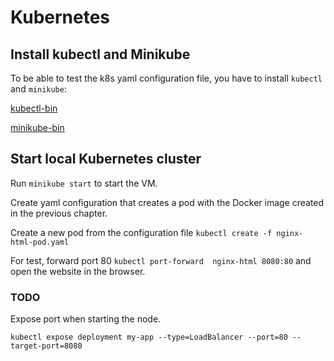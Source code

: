 # Kubernetes

## Install kubectl and Minikube

To be able to test the k8s yaml configuration file, you have to install `kubectl` and `minikube`:

[kubectl-bin](https://aur.archlinux.org/packages/kubectl-bin/)

[minikube-bin](https://aur.archlinux.org/cgit/aur.git/snapshot/minikube-bin.tar.gz)

## Start local Kubernetes cluster

Run `minikube start` to start the VM.

Create yaml configuration that creates a pod with the Docker image created in the previous chapter.

Create a new pod from the configuration file `kubectl create -f nginx-html-pod.yaml`

For test, forward port 80 `kubectl port-forward  nginx-html 8080:80` and open the website in the browser.

### TODO

Expose port when starting the node.

`kubectl expose deployment my-app --type=LoadBalancer --port=80 --target-port=8080`
